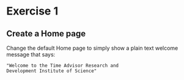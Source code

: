 # Exercise 1

## Create a Home page

Change the default Home page to simply show a plain text welcome message that says:

    "Welcome to the Time Advisor Research and 
    Development Institute of Science"
      